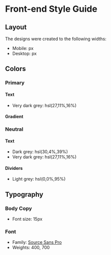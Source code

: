 # Front-end Style Guide

## Layout

The designs were created to the following widths:

- Mobile: px
- Desktop: px

## Colors

### Primary

#### Text

- Very dark grey: hsl(27,11%,16%)

#### Gradient

### Neutral

#### Text

- Dark grey: hsl(30,4%,39%)
- Very dark grey: hsl(27,11%,16%)

#### Dividers

- Light grey: hsl(0,0%,95%)

## Typography

### Body Copy

- Font size: 15px

### Font

- Family: [Source Sans Pro](https://fonts.google.com/specimen/Source+Sans+Pro)
- Weights: 400, 700
